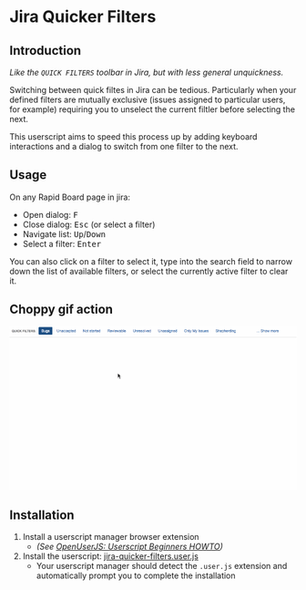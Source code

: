 # Jira Quicker Filters

## Introduction

_Like the `QUICK FILTERS` toolbar in Jira, but with less general unquickness._

Switching between quick filtes in Jira can be tedious. Particularly when your
defined filters are mutually exclusive (issues assigned to particular users,
for example) requiring you to unselect the current filtler before selecting the
next.

This userscript aims to speed this process up by adding keyboard interactions
and a dialog to switch from one filter to the next.

## Usage

On any Rapid Board page in jira:

* Open dialog: <kbd>F</kbd>
* Close dialog: <kbd>Esc</kbd> (or select a filter)
* Navigate list: <kbd>Up</kbd>/<kbd>Down</kbd>
* Select a filter: <kbd>Enter</kbd>

You can also click on a filter to select it, type into the search field to
narrow down the list of available filters, or select the currently active filter
to clear it.

## Choppy gif action

![Demonstration](demo.gif)

## Installation

1. Install a userscript manager browser extension
    * _(See [OpenUserJS: Userscript Beginners HOWTO])_
2. Install the userscript: [jira-quicker-filters.user.js]
    * Your userscript manager should detect the `.user.js` extension and
      automatically prompt you to complete the installation

[OpenUserJS: Userscript Beginners HOWTO]: https://openuserjs.org/about/Userscript-Beginners-HOWTO
[jira-quicker-filters.user.js]: https://github.com/nickcoutsos/jira-quicker-filters-userscript/raw/gh-pages/jira-quicker-filters.user.js
